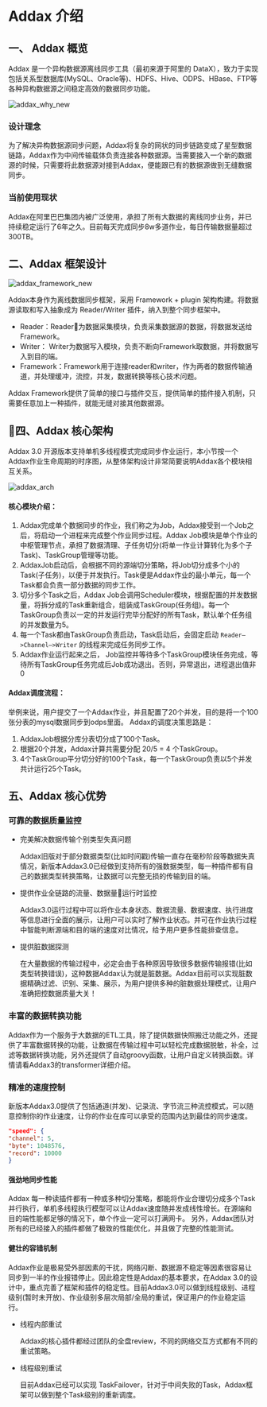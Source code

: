 # Addax  介绍

## 一、 Addax  概览

Addax 是一个异构数据源离线同步工具（最初来源于阿里的 DataX），致力于实现包括关系型数据库(MySQL、Oracle等)、HDFS、Hive、ODPS、HBase、FTP等各种异构数据源之间稳定高效的数据同步功能。

![addax_why_new](images/addax_why_new.png)

### 设计理念

为了解决异构数据源同步问题，Addax将复杂的网状的同步链路变成了星型数据链路，Addax作为中间传输载体负责连接各种数据源。当需要接入一个新的数据源的时候，只需要将此数据源对接到Addax，便能跟已有的数据源做到无缝数据同步。

### 当前使用现状

Addax在阿里巴巴集团内被广泛使用，承担了所有大数据的离线同步业务，并已持续稳定运行了6年之久。目前每天完成同步8w多道作业，每日传输数据量超过300TB。

## 二、Addax 框架设计

![addax_framework_new](images/addax-framework_new.png)

Addax本身作为离线数据同步框架，采用 Framework + plugin 架构构建。将数据源读取和写入抽象成为 Reader/Writer 插件，纳入到整个同步框架中。

- Reader：Reader为数据采集模块，负责采集数据源的数据，将数据发送给Framework。
- Writer： Writer为数据写入模块，负责不断向Framework取数据，并将数据写入到目的端。
- Framework：Framework用于连接reader和writer，作为两者的数据传输通道，并处理缓冲，流控，并发，数据转换等核心技术问题。

Addax Framework提供了简单的接口与插件交互，提供简单的插件接入机制，只需要任意加上一种插件，就能无缝对接其他数据源。

## 四、Addax 核心架构

Addax 3.0 开源版本支持单机多线程模式完成同步作业运行，本小节按一个Addax作业生命周期的时序图，从整体架构设计非常简要说明Addax各个模块相互关系。

![addax_arch](images/addax_arch.png)

#### 核心模块介绍：

1. Addax完成单个数据同步的作业，我们称之为Job，Addax接受到一个Job之后，将启动一个进程来完成整个作业同步过程。Addax Job模块是单个作业的中枢管理节点，承担了数据清理、子任务切分(将单一作业计算转化为多个子Task)、TaskGroup管理等功能。
2. AddaxJob启动后，会根据不同的源端切分策略，将Job切分成多个小的Task(子任务)，以便于并发执行。Task便是Addax作业的最小单元，每一个Task都会负责一部分数据的同步工作。
3. 切分多个Task之后，Addax Job会调用Scheduler模块，根据配置的并发数据量，将拆分成的Task重新组合，组装成TaskGroup(任务组)。每一个TaskGroup负责以一定的并发运行完毕分配好的所有Task，默认单个任务组的并发数量为5。
4. 每一个Task都由TaskGroup负责启动，Task启动后，会固定启动 `Reader—>Channel—>Writer` 的线程来完成任务同步工作。
5. Addax作业运行起来之后， Job监控并等待多个TaskGroup模块任务完成，等待所有TaskGroup任务完成后Job成功退出。否则，异常退出，进程退出值非0

#### Addax调度流程：

举例来说，用户提交了一个Addax作业，并且配置了20个并发，目的是将一个100张分表的mysql数据同步到odps里面。 Addax的调度决策思路是：

1. AddaxJob根据分库分表切分成了100个Task。
2. 根据20个并发，Addax计算共需要分配 20/5 = 4 个TaskGroup。
3. 4个TaskGroup平分切分好的100个Task，每一个TaskGroup负责以5个并发共计运行25个Task。

## 五、Addax 核心优势

### 可靠的数据质量监控

- 完美解决数据传输个别类型失真问题

  Addax旧版对于部分数据类型(比如时间戳)传输一直存在毫秒阶段等数据失真情况，新版本Addax3.0已经做到支持所有的强数据类型，每一种插件都有自己的数据类型转换策略，让数据可以完整无损的传输到目的端。

- 提供作业全链路的流量、数据量运行时监控

  Addax3.0运行过程中可以将作业本身状态、数据流量、数据速度、执行进度等信息进行全面的展示，让用户可以实时了解作业状态。并可在作业执行过程中智能判断源端和目的端的速度对比情况，给予用户更多性能排查信息。

- 提供脏数据探测

  在大量数据的传输过程中，必定会由于各种原因导致很多数据传输报错(比如类型转换错误)，这种数据Addax认为就是脏数据。Addax目前可以实现脏数据精确过滤、识别、采集、展示，为用户提供多种的脏数据处理模式，让用户准确把控数据质量大关！

### 丰富的数据转换功能

Addax作为一个服务于大数据的ETL工具，除了提供数据快照搬迁功能之外，还提供了丰富数据转换的功能，让数据在传输过程中可以轻松完成数据脱敏，补全，过滤等数据转换功能，另外还提供了自动groovy函数，让用户自定义转换函数。详情请看Addax3的transformer详细介绍。

### 精准的速度控制

新版本Addax3.0提供了包括通道(并发)、记录流、字节流三种流控模式，可以随意控制你的作业速度，让你的作业在库可以承受的范围内达到最佳的同步速度。

```json
"speed": {
"channel": 5,
"byte": 1048576,
"record": 10000
}
```

#### 强劲地同步性能

Addax 每一种读插件都有一种或多种切分策略，都能将作业合理切分成多个Task并行执行，单机多线程执行模型可以让Addax速度随并发成线性增长。在源端和目的端性能都足够的情况下，单个作业一定可以打满网卡。
另外，Addax团队对所有的已经接入的插件都做了极致的性能优化，并且做了完整的性能测试。

#### 健壮的容错机制

Addax作业是极易受外部因素的干扰，网络闪断、数据源不稳定等因素很容易让同步到一半的作业报错停止。因此稳定性是Addax的基本要求，在Addax 3.0的设计中，重点完善了框架和插件的稳定性。目前Addax3.0可以做到线程级别、进程级别(暂时未开放)、作业级别多层次局部/全局的重试，保证用户的作业稳定运行。

- 线程内部重试

  Addax的核心插件都经过团队的全盘review，不同的网络交互方式都有不同的重试策略。

- 线程级别重试

  目前Addax已经可以实现 TaskFailover，针对于中间失败的Task，Addax框架可以做到整个Task级别的重新调度。
